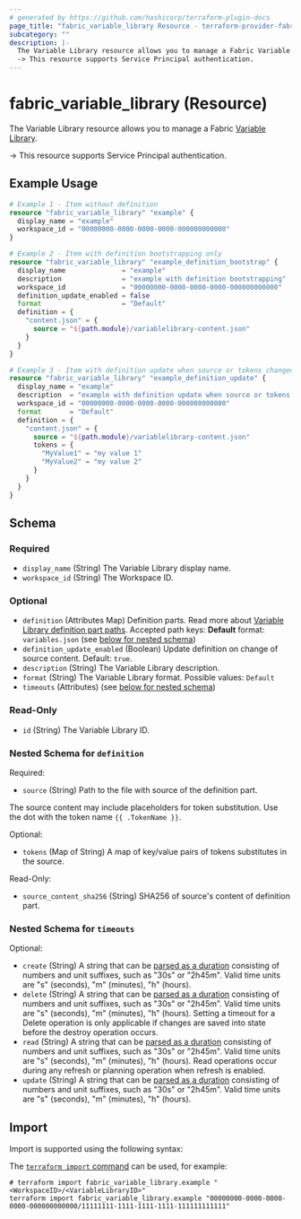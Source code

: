 ```yaml
---
# generated by https://github.com/hashicorp/terraform-plugin-docs
page_title: "fabric_variable_library Resource - terraform-provider-fabric"
subcategory: ""
description: |-
  The Variable Library resource allows you to manage a Fabric Variable Library https://learn.microsoft.com/fabric/cicd/variable-library/get-started-variable-libraries.
  -> This resource supports Service Principal authentication.
---
```


# fabric_variable_library (Resource)

The Variable Library resource allows you to manage a Fabric [Variable Library](https://learn.microsoft.com/fabric/cicd/variable-library/get-started-variable-libraries).

-> This resource supports Service Principal authentication.

## Example Usage

```terraform
# Example 1 - Item without definition
resource "fabric_variable_library" "example" {
  display_name = "example"
  workspace_id = "00000000-0000-0000-0000-000000000000"
}

# Example 2 - Item with definition bootstrapping only
resource "fabric_variable_library" "example_definition_bootstrap" {
  display_name              = "example"
  description               = "example with definition bootstrapping"
  workspace_id              = "00000000-0000-0000-0000-000000000000"
  definition_update_enabled = false
  format                    = "Default"
  definition = {
    "content.json" = {
      source = "${path.module}/variablelibrary-content.json"
    }
  }
}

# Example 3 - Item with definition update when source or tokens changed
resource "fabric_variable_library" "example_definition_update" {
  display_name = "example"
  description  = "example with definition update when source or tokens changed"
  workspace_id = "00000000-0000-0000-0000-000000000000"
  format       = "Default"
  definition = {
    "content.json" = {
      source = "${path.module}/variablelibrary-content.json"
      tokens = {
        "MyValue1" = "my value 1"
        "MyValue2" = "my value 2"
      }
    }
  }
}
```

<!-- schema generated by tfplugindocs -->
## Schema

### Required

- `display_name` (String) The Variable Library display name.
- `workspace_id` (String) The Workspace ID.

### Optional

- `definition` (Attributes Map) Definition parts. Read more about [Variable Library definition part paths](https://learn.microsoft.com/rest/api/fabric/articles/item-management/definitions/variable-library-definition). Accepted path keys: **Default** format: `variables.json` (see [below for nested schema](#nestedatt--definition))
- `definition_update_enabled` (Boolean) Update definition on change of source content. Default: `true`.
- `description` (String) The Variable Library description.
- `format` (String) The Variable Library format. Possible values: `Default`
- `timeouts` (Attributes) (see [below for nested schema](#nestedatt--timeouts))

### Read-Only

- `id` (String) The Variable Library ID.

<a id="nestedatt--definition"></a>

### Nested Schema for `definition`

Required:

- `source` (String) Path to the file with source of the definition part.

The source content may include placeholders for token substitution. Use the dot with the token name `{{ .TokenName }}`.

Optional:

- `tokens` (Map of String) A map of key/value pairs of tokens substitutes in the source.

Read-Only:

- `source_content_sha256` (String) SHA256 of source's content of definition part.

<a id="nestedatt--timeouts"></a>

### Nested Schema for `timeouts`

Optional:

- `create` (String) A string that can be [parsed as a duration](https://pkg.go.dev/time#ParseDuration) consisting of numbers and unit suffixes, such as "30s" or "2h45m". Valid time units are "s" (seconds), "m" (minutes), "h" (hours).
- `delete` (String) A string that can be [parsed as a duration](https://pkg.go.dev/time#ParseDuration) consisting of numbers and unit suffixes, such as "30s" or "2h45m". Valid time units are "s" (seconds), "m" (minutes), "h" (hours). Setting a timeout for a Delete operation is only applicable if changes are saved into state before the destroy operation occurs.
- `read` (String) A string that can be [parsed as a duration](https://pkg.go.dev/time#ParseDuration) consisting of numbers and unit suffixes, such as "30s" or "2h45m". Valid time units are "s" (seconds), "m" (minutes), "h" (hours). Read operations occur during any refresh or planning operation when refresh is enabled.
- `update` (String) A string that can be [parsed as a duration](https://pkg.go.dev/time#ParseDuration) consisting of numbers and unit suffixes, such as "30s" or "2h45m". Valid time units are "s" (seconds), "m" (minutes), "h" (hours).

## Import

Import is supported using the following syntax:

The [`terraform import` command](https://developer.hashicorp.com/terraform/cli/commands/import) can be used, for example:

```shell
# terraform import fabric_variable_library.example "<WorkspaceID>/<VariableLibraryID>"
terraform import fabric_variable_library.example "00000000-0000-0000-0000-000000000000/11111111-1111-1111-1111-111111111111"
```
